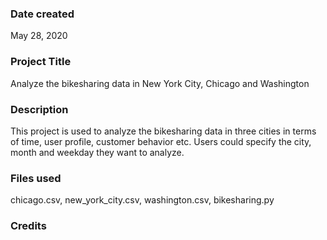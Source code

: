 ### Date created
May 28, 2020

### Project Title
Analyze the bikesharing data in New York City, Chicago and Washington

### Description
This project is used to analyze the bikesharing data in three cities in terms of time, user profile, customer behavior etc. Users could specify the city, month and weekday they want to analyze.

### Files used
chicago.csv, new_york_city.csv, washington.csv, bikesharing.py

### Credits
